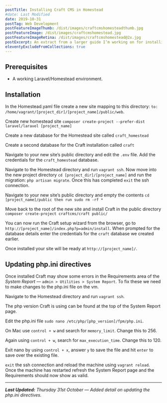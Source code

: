 ```yaml
---
postTitle: Installing Craft CMS in Homestead
#date: Last Modified
date: 2019-10-31
postTag: Web Development
postFeatureImageThumb: /dist/images/craftcmshomesteadthumb.jpg
postFeatureImage: /dist/images/craftcmshomestead.jpg
postFeatureImageRetina: /dist/images/craftcmshomestead@2x.jpg
postExcerpt: An extract from a larger guide I’m working on for installing Laravel/Homestead.
eleventyExcludeFromCollections: true
---
```


## Prerequisites

- A working Laravel/Homestead environment.

## Installation

In the Homestead.yaml file create a new site mapping to this directory:
`to: /home/vagrant/[project_dir]/[project_name]/public/web`.

Create new homestead site
`composer create-project --prefer-dist laravel/laravel [project_name]`

Create a new database for the Homestead site called `craft_homestead`

Create a second database for the Craft installation called `craft`

Navigate to your new site’s public directory and edit the `.env` file. Add the credentials for the `craft_homestead` database.

Navigate to the Homestead directory and run `vagrant ssh`. Now move into the new project directory `cd [project_dir]/[project_name]` and run the migration: `php artisan migrate`. Once this has completed `exit` the ssh connection.

Navigate to your new site’s public directory and empty the contents
`cd [project_name]/public then run sudo rm -rf *`

Move back to the root of the new site and install Craft in the public directory
`composer create-project craftcms/craft public/`

You can now run the Craft setup wizard from the browser, go to `http://[project_name]/index.php?p=admin/install`. When prompted for the database details enter the credentials for the `craft` database we created earlier.

Once installed your site will be ready at `http://[project_name]/`.

## Updating php.ini directives

Once installed Craft may show some errors in the Requirements area of the *System Report* — `admin > Utilities > System Report`. To fix these we need to make changes to the php.ini file on the vm.

Navigate to the Homestead directory and run `vagrant ssh`.

The php version Craft is using can be found at the top of the System Report page.

Edit the php.ini file `sudo nano /etc/php/[php_version]/fpm/php.ini`.

On Mac use `control + w` and search for `memory_limit`. Change this to 256.

Again using `control + w`, search for `max_execution_time`. Change this to 120.

Exit nano by using `control + x`, answer `y` to save the file and hit `enter` to save over the existing file.

`exit` the ssh connection and reload the machine using `vagrant reload`. Once the machine has restarted refresh the System Report page and the Requirements should now show as valid.

---

***Last Updated:** Thursday 31st October — Added detail on updating the php.ini directives.*